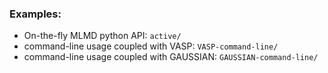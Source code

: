 ### Examples:
* On-the-fly MLMD python API: `active/`
* command-line usage coupled with VASP: `VASP-command-line/`
* command-line usage coupled with GAUSSIAN: `GAUSSIAN-command-line/`
